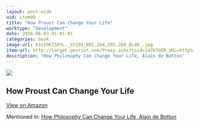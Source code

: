 ```yaml
---
layout: post-wide
uid: item99
title: "How Proust Can Change Your Life"
worktype: "Development"
date: 2016-06-03 01:01:01
categories: book
image-url: 61sI0KI5RYL._SY291_BO1,204,203,200_QL40_.jpg
item-url: http://target.georiot.com/Proxy.ashx?tsid=14707&GR_URL=http%3A%2F%2Fwww.amazon.com%2FHow-Proust-Change-Your-Life%2Fdp%2F0679779159%2F
description: "How Philosophy Can Change Your Life, Alain de Botton"
---
```

<a href="http://target.georiot.com/Proxy.ashx?tsid=14707&GR_URL=http%3A%2F%2Fwww.amazon.com%2FHow-Proust-Change-Your-Life%2Fdp%2F0679779159%2F" target="blank"><img src="../../../../img/thumbs/61sI0KI5RYL._SY291_BO1,204,203,200_QL40_.jpg" class="prod-img"></a>
<h2>How Proust Can Change Your Life</h2>
<p><a class="btn btn-primary" href="http://target.georiot.com/Proxy.ashx?tsid=14707&GR_URL=http%3A%2F%2Fwww.amazon.com%2FHow-Proust-Change-Your-Life%2Fdp%2F0679779159%2F" target="blank">View on Amazon</a><p>
<p>Mentioned in: <a href="http://fourhourworkweek.com/2015/11/10/alain-de-botton/" target="blank">How Philosophy Can Change Your Life, Alain de Botton</a></p>
